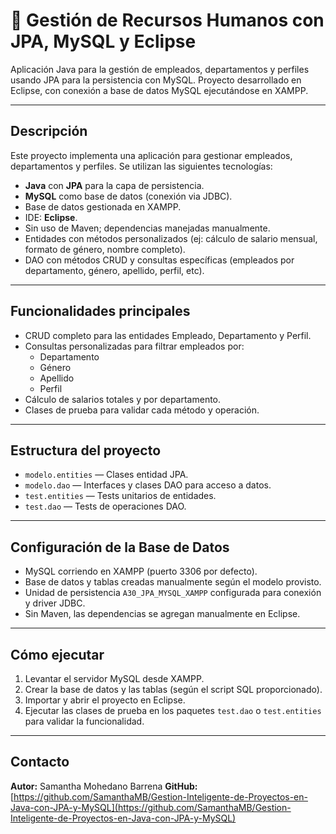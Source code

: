 # 🚀 Gestión de Recursos Humanos con JPA, MySQL y Eclipse

Aplicación Java para la gestión de empleados, departamentos y perfiles usando JPA para la persistencia con MySQL. Proyecto desarrollado en Eclipse, con conexión a base de datos MySQL ejecutándose en XAMPP.

---

## Descripción

Este proyecto implementa una aplicación para gestionar empleados, departamentos y perfiles. Se utilizan las siguientes tecnologías:

- **Java** con **JPA** para la capa de persistencia.
- **MySQL** como base de datos (conexión via JDBC).
- Base de datos gestionada en XAMPP.
- IDE: **Eclipse**.
- Sin uso de Maven; dependencias manejadas manualmente.
- Entidades con métodos personalizados (ej: cálculo de salario mensual, formato de género, nombre completo).
- DAO con métodos CRUD y consultas específicas (empleados por departamento, género, apellido, perfil, etc).

---

## Funcionalidades principales

- CRUD completo para las entidades Empleado, Departamento y Perfil.
- Consultas personalizadas para filtrar empleados por:
  - Departamento
  - Género
  - Apellido
  - Perfil
- Cálculo de salarios totales y por departamento.
- Clases de prueba para validar cada método y operación.

---

## Estructura del proyecto

- `modelo.entities` — Clases entidad JPA.
- `modelo.dao` — Interfaces y clases DAO para acceso a datos.
- `test.entities` — Tests unitarios de entidades.
- `test.dao` — Tests de operaciones DAO.

---

## Configuración de la Base de Datos

- MySQL corriendo en XAMPP (puerto 3306 por defecto).
- Base de datos y tablas creadas manualmente según el modelo provisto.
- Unidad de persistencia `A30_JPA_MYSQL_XAMPP` configurada para conexión y driver JDBC.
- Sin Maven, las dependencias se agregan manualmente en Eclipse.

---

## Cómo ejecutar

1. Levantar el servidor MySQL desde XAMPP.
2. Crear la base de datos y las tablas (según el script SQL proporcionado).
3. Importar y abrir el proyecto en Eclipse.
4. Ejecutar las clases de prueba en los paquetes `test.dao` o `test.entities` para validar la funcionalidad.

---

## Contacto

**Autor:** Samantha Mohedano Barrena 
**GitHub:** [https://github.com/SamanthaMB/Gestion-Inteligente-de-Proyectos-en-Java-con-JPA-y-MySQL](https://github.com/SamanthaMB/Gestion-Inteligente-de-Proyectos-en-Java-con-JPA-y-MySQL)

